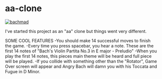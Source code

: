 # aa-clone
<a href="https://imgbb.com/"><img src="https://i.ibb.co/GRcTKws/bachmad.gif" alt="bachmad" border="0"></a>

I've started this project as an "aa" clone but things went very different.

SOME COOL FEATURES
-You should make 14 successful moves to finish the game.
-Every time you press spacebar, you hear a note. These are the first 14 notes of "Bach's Violin Partita No.3 in E major - Preludio"
-When you play the first 14 notes, this pieces main theme will be heard and full piece will be played.
-If you collide with something other than the "Rotator", Game Over screen will appear and Angry Bach will damn you with his Toccata and Fugue in D Minor.

